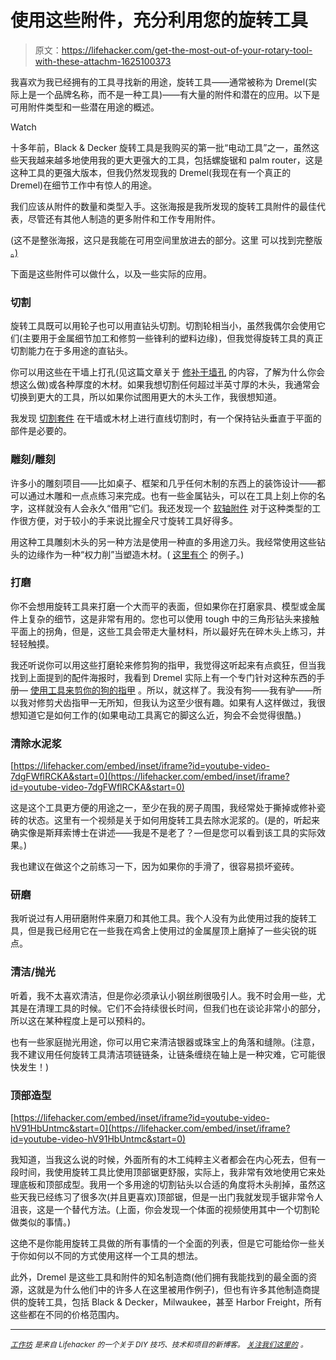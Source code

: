 # 使用这些附件，充分利用您的旋转工具

> 原文：<https://lifehacker.com/get-the-most-out-of-your-rotary-tool-with-these-attachm-1625100373>

我喜欢为我已经拥有的工具寻找新的用途，旋转工具——通常被称为 Dremel(实际上是一个品牌名称，而不是一种工具)——有大量的附件和潜在的应用。以下是可用附件类型和一些潜在用途的概述。

Watch

十多年前，Black & Decker 旋转工具是我购买的第一批“电动工具”之一，虽然这些天我越来越多地使用我的更大更强大的工具，包括螺旋锯和 palm router，这是这种工具的更强大版本，但我仍然发现我的 Dremel(我现在有一个真正的 Dremel)在细节工作中有惊人的用途。

我们应该从附件的数量和类型入手。这张海报是我所发现的旋转工具附件的最佳代表，尽管还有其他人制造的更多附件和工作专用附件。

(这不是整张海报，这只是我能在可用空间里放进去的部分。这里 可以找到完整版 [。)](http://www.dremel.com/en-us/customerservice/ManualsAndLiterature/Documents/2012AccessoryPoster.pdf)

下面是这些附件可以做什么，以及一些实际的应用。

### **切割**

旋转工具既可以用轮子也可以用直钻头切割。切割轮相当小，虽然我偶尔会使用它们(主要用于金属细节加工和修剪一些锋利的塑料边缘)，但我觉得旋转工具的真正切割能力在于多用途的直钻头。

你可以用这些在干墙上打孔(见这篇文章关于 [修补干墙孔](http://workshop.lifehacker.com/how-to-patch-a-hole-in-drywall-1619162567) 的内容，了解为什么你会想这么做)或各种厚度的木材。如果我想切割任何超过半英寸厚的木头，我通常会切换到更大的工具，所以如果你试图用更大的木头工作，我很想知道。

我发现 [切割套件](http://www.dremel.com/en-us/Attachments/Pages/ProductDetail.aspx?pid=565) 在干墙或木材上进行直线切割时，有一个保持钻头垂直于平面的部件是必要的。

### **雕刻/雕刻**

许多小的雕刻项目——比如桌子、框架和几乎任何木制的东西上的装饰设计——都可以通过木雕和一点点练习来完成。也有一些金属钻头，可以在工具上刻上你的名字，这样就没有人会永久“借用”它们。我还发现一个 [软轴附件](http://www.dremel.com/en-us/Attachments/Pages/ProductDetail.aspx?pid=225-01) 对于这种类型的工作很方便，对于较小的手来说比握全尺寸旋转工具好得多。

用这种工具雕刻木头的另一种方法是使用一种直的多用途刀头。我经常使用这些钻头的边缘作为一种“权力削”当塑造木材。( [这里有个](http://diydiva.net/2005/09/crooked-broom/) 的例子。)

### **打磨**

你不会想用旋转工具来打磨一个大而平的表面，但如果你在打磨家具、模型或金属件上复杂的细节，这是非常有用的。您也可以使用 tough 中的三角形钻头来接触平面上的拐角，但是，这些工具会带走大量材料，所以最好先在碎木头上练习，并轻轻触摸。

我还听说你可以用这些打磨轮来修剪狗的指甲，我觉得这听起来有点疯狂，但当我找到上面提到的配件海报时，我看到 Dremel 实际上有一个专门针对这种东西的手册— [使用工具来剪你的狗的指甲](http://www.dremel.com/en-us/customerservice/ManualsAndLiterature/Documents/DogNailGroomingInstructions.pdf?WT.ac=DR_Manuals_PDF_DogGroomingInstructions) 。所以，就这样了。我没有狗——我有驴——所以我对修剪犬齿指甲一无所知，但我认为这至少很有趣。如果有人这样做过，我很想知道它是如何工作的(如果电动工具离它的脚这么近，狗会不会觉得很酷。)

### **清除水泥浆**

 [https://lifehacker.com/embed/inset/iframe?id=youtube-video-7dgFWflRCKA&start=0](https://lifehacker.com/embed/inset/iframe?id=youtube-video-7dgFWflRCKA&start=0) 

这是这个工具更方便的用途之一，至少在我的房子周围，我经常处于撕掉或修补瓷砖的状态。这里有一个视频是关于如何用旋转工具去除水泥浆的。(是的，听起来确实像是斯拜索博士在讲述——我是不是老了？—但是您可以看到该工具的实际效果。)

我也建议在做这个之前练习一下，因为如果你的手滑了，很容易损坏瓷砖。

### **研磨**

我听说过有人用研磨附件来磨刀和其他工具。我个人没有为此使用过我的旋转工具，但是我已经用它在一些我在鸡舍上使用过的金属屋顶上磨掉了一些尖锐的斑点。

### **清洁/抛光**

听着，我不太喜欢清洁，但是你必须承认小钢丝刷很吸引人。我不时会用一些，尤其是在清理工具的时候。它们不会持续很长时间，但我们也在谈论非常小的部分，所以这在某种程度上是可以预料的。

也有一些家庭抛光用途，你可以用它来清洁银器或珠宝上的角落和缝隙。(注意，我不建议用任何旋转工具清洁项链链条，让链条缠绕在轴上是一种灾难，它可能很快发生！)

### **顶部造型**

 [https://lifehacker.com/embed/inset/iframe?id=youtube-video-hV91HbUntmc&start=0](https://lifehacker.com/embed/inset/iframe?id=youtube-video-hV91HbUntmc&start=0) 

我知道，当我这么说的时候，外面所有的木工纯粹主义者都会在内心死去，但有一段时间，我使用旋转工具比使用顶部锯更舒服，实际上，我非常有效地使用它来处理底板和顶部成型。我用一个多用途的切割钻头以合适的角度将木头削掉，虽然这些天我已经练习了很多次(并且更喜欢)顶部锯，但是一出门我就发现手锯非常令人沮丧，这是一个替代方法。(上面，你会发现一个体面的视频使用其中一个切割轮做类似的事情。)

这绝不是你能用旋转工具做的所有事情的一个全面的列表，但是它可能给你一些关于你如何以不同的方式使用这样一个工具的想法。

此外，Dremel 是这些工具和附件的知名制造商(他们拥有我能找到的最全面的资源，这就是为什么他们中的许多人在这里被用作例子)，但也有许多其他制造商提供的旋转工具，包括 Black & Decker，Milwaukee，甚至 Harbor Freight，所有这些都在不同的价格范围内。

* * *

[<small>*工作坊*</small>](http://workshop.lifehacker.com/) <small>*是来自 Lifehacker 的一个关于 DIY 技巧、技术和项目的新博客。*</small> [<small>*关注我们这里的*</small>](https://twitter.com/WorkshopLH) <small>*。*</small>